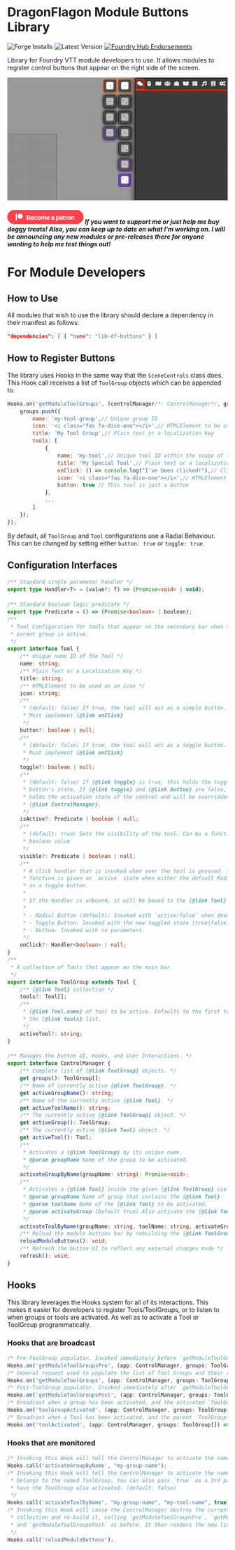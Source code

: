 # DragonFlagon Module Buttons Library

![Forge Installs](https://img.shields.io/badge/dynamic/json?color=red&label=Forge%20Installs&query=package.installs&suffix=%25&url=https%3A%2F%2Fforge-vtt.com%2Fapi%2Fbazaar%2Fpackage%2Flib-df-buttons) ![Latest Version](https://img.shields.io/badge/dynamic/json?label=Latest%20Release&prefix=v&query=package.versions%5B0%5D&url=https%3A%2F%2Fforge-vtt.com%2Fapi%2Fbazaar%2Fpackage%2Flib-df-buttons) [![Foundry Hub Endorsements](https://img.shields.io/endpoint?logoColor=white&url=https%3A%2F%2Fwww.foundryvtt-hub.com%2Fwp-json%2Fhubapi%2Fv1%2Fpackage%2Flib-df-buttons%2Fshield%2Fendorsements)](https://www.foundryvtt-hub.com/package/lib-df-buttons/)

Library for Foundry VTT module developers to use. It allows modules to register control buttons that appear on the right side of the screen.

![image-20211107113847436](../.assets/lib-df-buttons.png)

##### [![become a patron](../.assets/patreon-image.png)](https://www.patreon.com/bePatron?u=46113583) If you want to support me or just help me buy doggy treats! Also, you can keep up to date on what I'm working on. I will be announcing any new modules or pre-releases there for anyone wanting to help me test things out!

# For Module Developers

## How to Use

All modules that wish to use the library should declare a dependency in their manifest as follows:

```json
"dependencies": [ { "name": "lib-df-buttons" } ]
```

## How to Register Buttons

The library uses Hooks in the same way that the `SceneControls` class does. This Hook call receives a list of `ToolGroup` objects which can be appended to.

```JavaScript
Hooks.on('getModuleToolGroups', (controlManager/*: ControlManager*/, groups /*: ToolGroup[]*/) => {
	groups.push({
		name: 'my-tool-group',// Unique group ID
		icon: '<i class="fas fa-dice-one"></i>',// HTMLElement to be used as an Icon
		title: 'My Tool Group',// Plain text or a localization key
		tools: [
			{
                name: 'my-tool',// Unique tool ID within the scope of the parent Group
            	title: 'My Special Tool',// Plain text or a localization key
                onClick: () => console.log("I've been clicked!"),// Click handler
                icon: '<i class="fas fa-dice-one"></i>',// HTMLElement to be used as an Icon
                button: true // This tool is just a button
            },
			...
		]
	});
});
```

By default, all `ToolGroup` and `Tool` configurations use a Radial Behaviour. This can be changed by setting either `button: true` or `toggle: true`.

## Configuration Interfaces

```TypeScript
/** Standard single parameter handler */
export type Handler<T> = (value?: T) => (Promise<void> | void);

/** Standard boolean logic predicate */
export type Predicate = () => (Promise<boolean> | boolean);
/**
 * Tool Configuration for tools that appear on the secondary bar when their
 * parent group is active.
 */
export interface Tool {
	/** Unique name ID of the Tool */
	name: string;
	/** Plain Text or a Localization Key */
	title: string;
	/** HTMLElement to be used as an icon */
	icon: string;
	/**
	 * (default: false) If true, the tool will act as a simple button.
	 * Must implement {@link onClick}
	 */
	button?: boolean | null;
	/**
	 * (default: false) If true, the tool will act as a toggle button.
	 * Must implement {@link onClick}
	 */
	toggle?: boolean | null;
	/**
	 * (default: false) If {@link toggle} is true, this holds the toggle
	 * button's state. If {@link toggle} and {@link button} are false, this
	 * holds the activation state of the control and will be overridden by the
	 * {@link ControlManager}.
	 */
	isActive?: Predicate | boolean | null;
	/**
	 * (default: true) Sets the visibility of the tool. Can be a function or a
	 * boolean value
	 */
	visible?: Predicate | boolean | null;
	/**
	 * A click handler that is invoked when ever the tool is pressed. This
	 * function is given an `active` state when either the default Radial or set
	 * as a toggle button.
	 * 
	 * If the Handler is unbound, it will be bound to the {@link Tool} instance it belongs to.
	 * 
	 * - Radial Button (default): Invoked with `active:false` when deactivated, or `active:true` when activated.
	 * - Toggle Button: Invoked with the new toggled state (true|false).
	 * - Button: Invoked with no parameters.
	 */
	onClick?: Handler<boolean> | null;
}
/**
 * A collection of Tools that appear on the main bar
 */
export interface ToolGroup extends Tool {
	/** {@link Tool} collection */
	tools?: Tool[];
	/**
	 * {@link Tool.name} of tool to be active. Defaults to the first tool in
	 * the {@link tools} list.
	 */
	activeTool?: string;
}

/** Manages the button UI, Hooks, and User Interactions. */
export interface ControlManager {
	/** Complete list of {@link ToolGroup} objects. */
	get groups(): ToolGroup[];
	/** Name of currently active {@link ToolGroup}. */
	get activeGroupName(): string;
	/** Name of the currently active {@link Tool}. */
	get activeToolName(): string;
	/** The currently active {@link ToolGroup} object. */
	get activeGroup(): ToolGroup;
	/** The currently active {@link Tool} object. */
	get activeTool(): Tool;
	/**
	 * Activates a {@link ToolGroup} by its unique name.
	 * @param groupName Name of the group to be activated.
	 */
	activateGroupByName(groupName: string): Promise<void>;
	/**
	 * Activates a {@link Tool} inside the given {@link ToolGroup} via their unique names.
	 * @param groupName Name of group that contains the {@link Tool}.
	 * @param toolName Name of the {@link Tool} to be activated.
	 * @param activateGroup (Default true) Also activate the {@link ToolGroup}.
	 */
	activateToolByName(groupName: string, toolName: string, activateGroup?: boolean): Promise<void>;
	/** Reload the module buttons bar by rebuilding the {@link ToolGroup}s and rerendering. */
	reloadModuleButtons(): void;
	/** Refresh the button UI to reflect any external changes made */
	refresh(): void;
}
```

## Hooks

This library leverages the Hooks system for all of its interactions. This makes it easier for developers to register Tools/ToolGroups, or to listen to when groups or tools are activated. As well as to activate a Tool or ToolGroup programmatically.

### Hooks that are broadcast

```typescript
/* Pre-ToolGroup populator. Invoked immediately before `getModuleToolGroups` */
Hooks.on('getModuleToolGroupsPre', (app: ControlManager, groups: ToolGroup[]) => {});
/* General request used to populate the list of Tool Groups and their collections of Tools */
Hooks.on('getModuleToolGroups', (app: ControlManager, groups: ToolGroup[]) => {});
/* Post-ToolGroup populator. Invoked immediately after `getModuleToolGroups` */
Hooks.on('getModuleToolGroupsPost', (app: ControlManager, groups: ToolGroup[]) => {});
/* Broadcast when a group has been activated, and the activated `ToolGroup` instance is passed to it */
Hooks.on('toolGroupActivated', (app: ControlManager, groups: ToolGroup[]) => {});
/* Broadcast when a Tool has been activated, and the parent `ToolGroup` and activated `Tool` instances are passed to it */
Hooks.on('toolActivated', (app: ControlManager, groups: ToolGroup[]) => {});
```
### Hooks that are monitored
```typescript
/* Invoking this Hook will tell the ControlManager to activate the named ToolGroup */
Hooks.call('activateGroupByName', "my-group-name");
/* Invoking this Hook will tell the ControlManager to activate the named Tool that
 * belongs to the named ToolGroup. You can also pass `true` as a 3rd parameter to
 * have the ToolGroup also activated. (default: false)
 */
Hooks.call('activateToolByName', "my-group-name", "my-tool-name", true);
/* Invoking this Hook will cause the ControlManager destroy the current ToolGroup
 * collection and re-build it, calling `getModuleToolGroupsPre`, `getModuleToolGroups`,
 * and `getModuleToolGroupsPost` as before. It then renders the new list of ToolGroups.
 */
Hooks.call('reloadModuleButtons');
```
